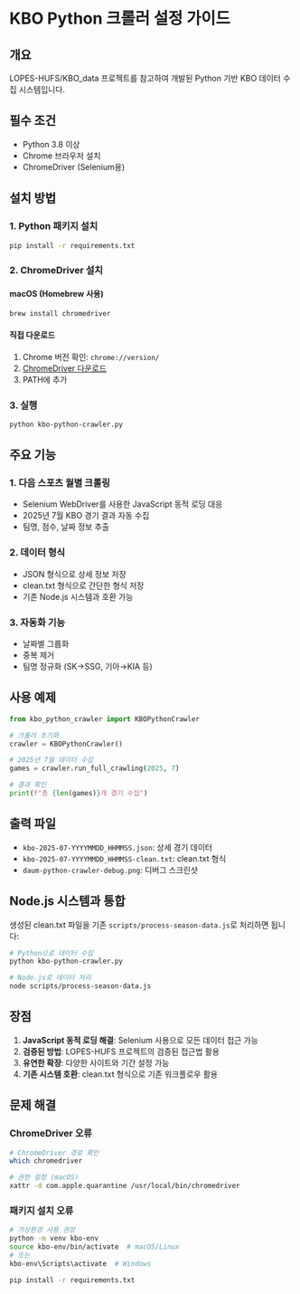 # KBO Python 크롤러 설정 가이드

## 개요
LOPES-HUFS/KBO_data 프로젝트를 참고하여 개발된 Python 기반 KBO 데이터 수집 시스템입니다.

## 필수 조건
- Python 3.8 이상
- Chrome 브라우저 설치
- ChromeDriver (Selenium용)

## 설치 방법

### 1. Python 패키지 설치
```bash
pip install -r requirements.txt
```

### 2. ChromeDriver 설치

#### macOS (Homebrew 사용)
```bash
brew install chromedriver
```

#### 직접 다운로드
1. Chrome 버전 확인: `chrome://version/`
2. [ChromeDriver 다운로드](https://chromedriver.chromium.org/)
3. PATH에 추가

### 3. 실행
```bash
python kbo-python-crawler.py
```

## 주요 기능

### 1. 다음 스포츠 월별 크롤링
- Selenium WebDriver를 사용한 JavaScript 동적 로딩 대응
- 2025년 7월 KBO 경기 결과 자동 수집
- 팀명, 점수, 날짜 정보 추출

### 2. 데이터 형식
- JSON 형식으로 상세 정보 저장
- clean.txt 형식으로 간단한 형식 저장
- 기존 Node.js 시스템과 호환 가능

### 3. 자동화 기능
- 날짜별 그룹화
- 중복 제거
- 팀명 정규화 (SK→SSG, 기아→KIA 등)

## 사용 예제

```python
from kbo_python_crawler import KBOPythonCrawler

# 크롤러 초기화
crawler = KBOPythonCrawler()

# 2025년 7월 데이터 수집
games = crawler.run_full_crawling(2025, 7)

# 결과 확인
print(f"총 {len(games)}개 경기 수집")
```

## 출력 파일
- `kbo-2025-07-YYYYMMDD_HHMMSS.json`: 상세 경기 데이터
- `kbo-2025-07-YYYYMMDD_HHMMSS-clean.txt`: clean.txt 형식
- `daum-python-crawler-debug.png`: 디버그 스크린샷

## Node.js 시스템과 통합
생성된 clean.txt 파일을 기존 `scripts/process-season-data.js`로 처리하면 됩니다:

```bash
# Python으로 데이터 수집
python kbo-python-crawler.py

# Node.js로 데이터 처리
node scripts/process-season-data.js
```

## 장점
1. **JavaScript 동적 로딩 해결**: Selenium 사용으로 모든 데이터 접근 가능
2. **검증된 방법**: LOPES-HUFS 프로젝트의 검증된 접근법 활용
3. **유연한 확장**: 다양한 사이트와 기간 설정 가능
4. **기존 시스템 호환**: clean.txt 형식으로 기존 워크플로우 활용

## 문제 해결

### ChromeDriver 오류
```bash
# ChromeDriver 경로 확인
which chromedriver

# 권한 설정 (macOS)
xattr -d com.apple.quarantine /usr/local/bin/chromedriver
```

### 패키지 설치 오류
```bash
# 가상환경 사용 권장
python -m venv kbo-env
source kbo-env/bin/activate  # macOS/Linux
# 또는
kbo-env\Scripts\activate  # Windows

pip install -r requirements.txt
```